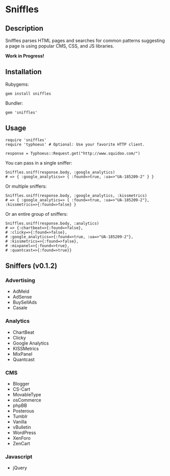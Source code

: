 # Sniffles
## Description
Sniffles parses HTML pages and searches for common patterns suggesting a page is using popular CMS, CSS, and JS libraries.

**Work in Progress!**

## Installation
Rubygems:

`gem install sniffles`

Bundler:

`gem 'sniffles'`

## Usage
    require 'sniffles'
    require 'typhoeus' # Optional: Use your favorite HTTP client.
    
    response = Typhoeus::Request.get("http://www.squidoo.com/")
    
You can pass in a single sniffer:

    Sniffles.sniff(response.body, :google_analytics) 
    # => { :google_analytics=> { :found=>true, :ua=>"UA-185209-2" } }

Or multiple sniffers:

    Sniffles.sniff(response.body, :google_analytics, :kissmetrics)
    # => { :google_analytics=> { :found=>true, :ua=>"UA-185209-2"}, :kissmetrics=>{:found=>false} }
    
Or an entire group of sniffers:

    Sniffles.sniff(response.body, :analytics)
    # => {:chartbeat=>{:found=>false},
    # :clicky=>{:found=>false},
    # :google_analytics=>{:found=>true, :ua=>"UA-185209-2"},
    # :kissmetrics=>{:found=>false},
    # :mixpanel=>{:found=>true},
    # :quantcast=>{:found=>true}}

## Sniffers (v0.1.2)
### Advertising
* AdMeld
* AdSense
* BuySellAds
* Casale

### Analytics
* ChartBeat
* Clicky
* Google Analytics
* KISSMetrics
* MixPanel
* Quantcast

### CMS
* Blogger
* CS-Cart
* MovableType
* osCommerce
* phpBB
* Posterous
* Tumblr
* Vanilla
* vBulletin
* WordPress
* XenForo
* ZenCart

### Javascript
* jQuery